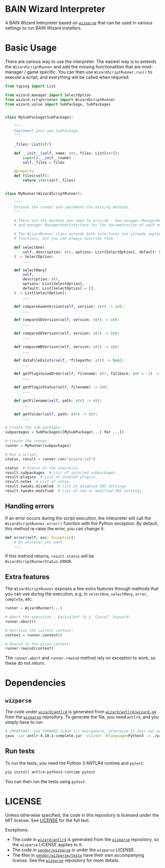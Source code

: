 # BAIN Wizard Interpreter

A BAIN Wizard Interpreter based on [`wizparse`](https://github.com/wrye-bash/wizparse) that can
be used in various settings to run BAIN Wizard installers.

# Basic Usage

There are various way to use the interpreter. The easiest way is to extends the `WizardScriptRunner`
and add the missing functionalities that are mod-manager / game specific.
You can then use `WizardScriptRunner.run()` to execute a script, and everything will be called when
required.


```python
from typing import List

from wizard.manager import SelectOption
from wizard.scriptrunner import WizardScriptRunner
from wizard.value import SubPackage, SubPackages


class MySubPackage(SubPackage):

    """
    Implement your own SubPackage.
    """

    _files: List[str]

    def __init__(self, name: str, files: List[str]):
        super().__init__(name)
        self._files = files

    @property
    def files(self):
        return iter(self._files)


class MyRunner(WizardScriptRunner):

    """
    Extends the runner and implement the missing methods.
    """

    # These are the methods you need to provide - See manager.ManagerModInterface
    # and manager.ManagerUserInterface for the documentation of each method.

    # The WizardRunner class extends both interfaces and already implements many
    # functions, but you can always override them.

    def selectOne(
        self, description: str, options: List[SelectOption], default: SelectOption
    ) -> SelectOption:
        ...

    def selectMany(
        self,
        description: str,
        options: List[SelectOption],
        default: List[SelectOption] = [],
    ) -> List[SelectOption]:
        ...

    def compareGameVersion(self, version: str) -> int:
        ...

    def compareSEVersion(self, version: str) -> int:
        ...

    def compareGEVersion(self, version: str) -> int:
        ...

    def compareWBVersion(self, version: str) -> int:
        ...

    def dataFileExists(self, *filepaths: str) -> bool:
        ...

    def getPluginLoadOrder(self, filename: str, fallback: int = -1) -> int:
        ...

    def getPluginStatus(self, filename) -> int:
        ...

    def getFilename(self, path: str) -> str:
        ...

    def getFolder(self, path: str) -> str:
        ...

# Create the sub-packages:
subpackages = SubPackages([MySubPackage(...) for ...])

# Create the runner:
runner = MyRunner(subpackages)

# Run a script:
status, result = runner.run("wizard.txt")

status  # Status of the execution.
result.subpackages  # List of selected subpackages.
result.plugins  # List of enabled plugins.
result.notes  # List of notes.
result.tweaks.disabled  # List of disabled INI settings.
result.tweaks.modified  # List of new or modified INI settings.
```

## Handling errors

If an error occurs during the script execution, the interpreter will call
the `WizardScriptRunner.error()` function with the Python exception. By default, this
method re-raise the error, you can change it:

```python
def error(self, exc: Exception):
    # Do whatever you want.
    ...
```

If this method returns, `result.status` will be `WizardScriptRunnerStatus.ERROR`.

## Extra features

The `WizardScriptRunner` exposes a few extra features through methods that you can use
during the execution, e.g. in `selectOne`, `selectMany`, `error`, `complete`, etc.

```python
runner = WizardRunner(...)

# Abort the execution - Equivalent to a 'Cancel' keyword:
runner.abort()

# Retrieve the current context:
context = runner.context()

# Rewind to the given context:
runner.rewind(context)
```

The `runner.abort` and `runner.rewind` method rely on exception to work, so these do
not return.

# Dependencies

## `wizparse`

The code under [`wizard/antlr4`](wizard/antlr4) is generated from [`wizard/antlr4/wizard.g4`](wizard/antlr4/wizard.g4)
from the [`wizparse`](https://github.com/wrye-bash/wizparse) repository.
To generate the file, you need `antlr4`, and you simply have to run:

```bash
# IMPORTANT: Use FORWARD SLASH (/) everywhere, otherwise it does not work
java -jar antlr-4.10.1-complete.jar -visitor -Dlanguage=Python3 -o ./wizard/antlr4 ./vendor/wizparse/wizards/wizard.g4
```

## Run tests

To run the tests,  you need the Python 3 ANTLR4 runtime and `pytest`:

```bash
pip install antlr4-python3-runtime pytest
```

You can then run the tests using `pytest`.

# LICENSE

Unless otherwise specified, the code in this repository is licensed under the MIT license.
See [LICENSE](LICENSE) for the full text.

Exceptions:

- The code in [`wizard/antlr4`](wizard/antlr4) is generated from
  the [`wizparse`](https://github.com/wrye-bash/wizparse) repository, so the `wizparse`
  LICENSE applies to it.
- The code in [`vendor/wizparse`](vendor/wizparse) is under the `wizparse` LICENSE.
- The files in [`vendor/wizparse/tests`](vendor/wizparse/tests) have their own accompanying license. See the
  [`wizparse`](https://github.com/wrye-bash/wizparse) repository for more details.
